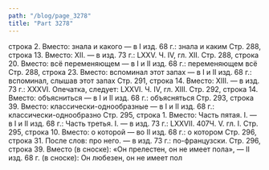 ```yaml
---
path: "/blog/page_3278"
title: "Part 3278"
---
```


 строка 2.
Вместо: знала и какого — в I изд. 68 г.: знала и каким
Стр. 288, строка 13.
Вместо: XII. — в изд. 73 г.: LXXV.
Ч. IV, гл. XII.
Стр. 288, строка 20.
Вместо: всё переменяющем — в I и II изд. 68 г.: переменяющем всё
Стр. 288, строка 23.
Вместо: вспоминал этот запах — в I и II изд. 68 г.: вспоминал, слышав этот запах
Стр. 291, строка 14.
Вместо: XIII. — в изд. 73 г.: XXXVI. Опечатка, следует: LXXVI.
Ч. IV, гл. XIII.
Стр. 292, строка 14.
Вместо: объясниться — в I и II изд. 68 г.: объясняться
Стр. 293, строка 39.
Вместо: классически-однообразные — в I и II изд. 68 г.: классически-однообразно
Стр. 295, строка 1.
Вместо: Часть пятая. I. — в I и II изд. 68 г.: Часть третья. I. — в изд. 73 г.: LXXVII.
407Ч. V. гл. I.
Стр. 295, строка 10.
Вместо: о которой — во II изд. 68 г.: о котором
Стр. 296, строка 31.
После слов: про него. — в изд. 73 г.: по-французски.
Стр. 296, строка 39.
Вместо (в сноске): «Он прелестен, он не имеет пола», — II изд. 68 г. (в сноске): Он любезен, он не имеет пол
